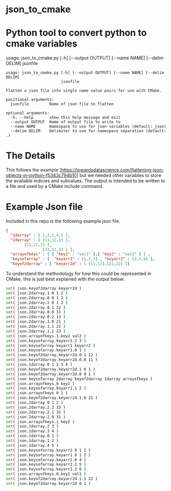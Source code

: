# json_to_cmake
# Python tool to convert python to cmake variables
usage: json_to_cmake.py [-h] [--output OUTPUT] [--name NAME] [--delim DELIM]
                        jsonfile
```
usage: json_to_cmake.py [-h] [--output OUTPUT] [--name NAME] [--delim DELIM]
                        jsonfile

Flatten a json file into single name value pairs for use with CMake.

positional arguments:
  jsonfile         Name of json file to flatten

optional arguments:
  -h, --help       show this help message and exit
  --output OUTPUT  Name of output file to write to
  --name NAME      Namespace to use for json variables (default: json)
  --delim DELIM    Delimiter to use for namespace separation (default: .)
```

# The Details

This follows the example [https://towardsdatascience.com/flattening-json-objects-in-python-f5343c794b10] but we needed other variables to store the available indicies and subvalues.  The output is intended to be written to a file and used by a CMake include command.

# Example Json file
Included in this repo is the following example json file.
```json
{
  "1darray" : [ 1,2,3,4,5 ],
  "2darray" : [ [11,12,13 ],
		[21,22,23 ],
                [31,32,33 ] ],
  "arrayofkeys" : [ { "key1" : "val1" },{ "key2" : "val2" } ] ,
  "keysofarray" : {  "keyarr1" : [1,2,3] , "keyarr2" : [4,5,6] },
  "keyof2darray" : { "keyarr2d" : [ [11,12],[21,22] ]}
```

To understand the methodology for how this could be represented in CMake, this is just best explained with the output below:

```bash
set( json.keyof2darray keyarr2d )
set( json.2darray.1 0 1 2 )
set( json.2darray.0 0 1 2 )
set( json.2darray.2 0 1 2 )
set( json.2darray.0.1 12 )
set( json.2darray.0.0 11 )
set( json.2darray.0.2 13 )
set( json.2darray.1.0 21 )
set( json.2darray.1.1 22 )
set( json.2darray.1.2 23 )
set( json.arrayofkeys.1.key2 val2 )
set( json.keysofarray.keyarr1.2 3 )
set( json.keysofarray keyarr1 keyarr2 )
set( json.keysofarray.keyarr1.0 1 )
set( json.keyof2darray.keyarr2d.0.1 12 )
set( json.keyof2darray.keyarr2d.0.0 11 )
set( json.1darray 0 1 2 3 4 )
set( json.keyof2darray.keyarr2d.1 0 1 )
set( json.keyof2darray.keyarr2d.0 0 1 )
set( json keysofarray 2darray keyof2darray 1darray arrayofkeys )
set( json.arrayofkeys.0 key1 )
set( json.keysofarray.keyarr1.1 2 )
set( json.arrayofkeys 0 1 )
set( json.keyof2darray.keyarr2d.1.0 21 )
set( json.2darray 0 1 2 )
set( json.2darray.2.2 33 )
set( json.2darray.2.1 32 )
set( json.2darray.2.0 31 )
set( json.arrayofkeys.1 key2 )
set( json.1darray.2 3 )
set( json.1darray.3 4 )
set( json.1darray.0 1 )
set( json.1darray.1 2 )
set( json.1darray.4 5 )
set( json.keysofarray.keyarr2 0 1 2 )
set( json.keysofarray.keyarr1 0 1 2 )
set( json.keysofarray.keyarr2.0 4 )
set( json.keysofarray.keyarr2.1 5 )
set( json.keysofarray.keyarr2.2 6 )
set( json.arrayofkeys.0.key1 val1 )
set( json.keyof2darray.keyarr2d.1.1 22 )
set( json.keyof2darray.keyarr2d 0 1 )
```

